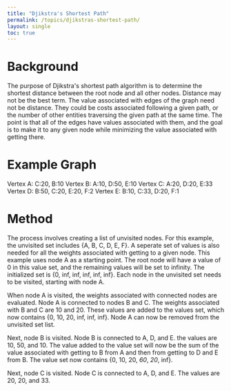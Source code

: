 ```yaml
---
title: "Djikstra's Shortest Path"
permalink: /topics/djikstras-shortest-path/
layout: single
toc: true
---
```

# Background

The purpose of Djikstra's shortest path algorithm is to determine the shortest distance between the root node and all other nodes. Distance may not be the best term. The value associated with edges of the graph need not be distance. They could be costs associated following a given path, or the number of other entities traversing the given path at the same time. The point is that all of the edges have values associated with them, and the goal is to make it to any given node while minimizing the value associated with getting there. 


# Example Graph

Vertex A: C:20, B:10
Vertex B: A:10, D:50, E:10
Vertex C: A:20, D:20, E:33
Vertex D: B:50, C:20, E:20, F:2
Vertex E: B:10, C:33, D:20, F:1

# Method

The process involves creating a list of unvisited nodes. For this example, the unvisited set includes {A, B, C, D, E, F}. A seperate set of values is also needed for all the weights associated with getting to a given node. This example uses node A as a starting point. The root node will have a value of 0 in this value set, and the remaining values will be set to infinity. The initialized set is {0, inf, inf, inf, inf, inf}. Each node in the unvisited set needs to be visited, starting with node A.

When node A is visited, the weights associated with connected nodes are evaluated. Node A is connected to nodes B and C. The weights associated with B and C are 10 and 20. These values are added to the values set, which now contains {0, 10, 20, inf, inf, inf}. Node A can now be removed from the unvisited set list. 

Next, node B is visited. Node B is connected to A, D, and E. the values are 10, 50, and 10. The value added to the value set will now be the sum of the value associated with getting to B from A and then from getting to D and E from B. The value set now contains {0, 10, 20, *60*, *20*, inf}. 

Next, node C is visited. Node C is connected to A, D, and E. The values are 20, 20, and 33. 
